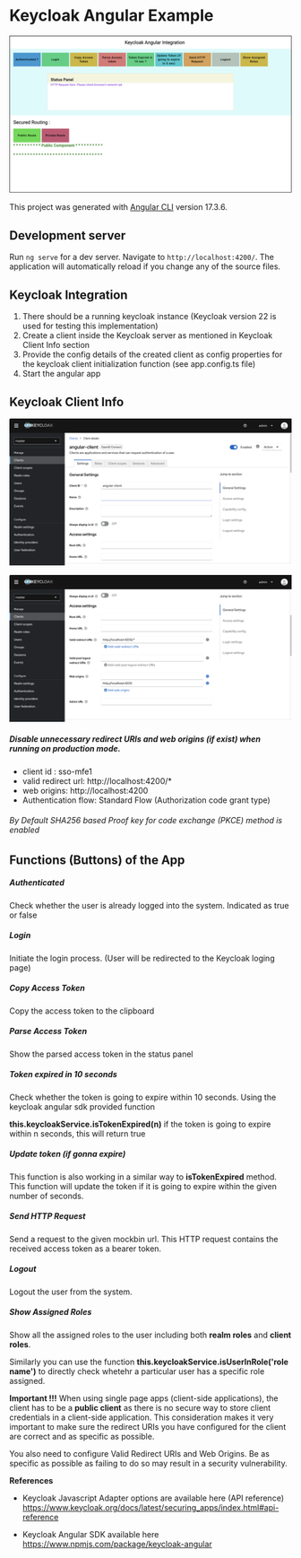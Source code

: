 # Keycloak Angular Example

![main-screen](./doc_resource/main-screen.png)

This project was generated with [Angular CLI](https://github.com/angular/angular-cli) version 17.3.6.

## Development server

Run `ng serve` for a dev server. Navigate to `http://localhost:4200/`. The application will automatically reload if you change any of the source files.

## Keycloak Integration

1. There should be a running keycloak instance (Keycloak version 22 is used for testing this implementation)
2. Create a client inside the Keycloak server as mentioned in Keycloak Client Info section
3. Provide the config details of the created client as config properties for the keycloak client initialization function (see app.config.ts file)
4. Start the angular app

## Keycloak Client Info

![client image 1](./doc_resource/client-img-1.png)

![client image 2](./doc_resource/client-img-2.png)

##### Disable unnecessary redirect URIs and web origins (if exist) when running on production mode.

* client id : sso-mfe1
* valid redirect url: http://localhost:4200/*
* web origins:  http://localhost:4200
* Authentication flow: Standard Flow (Authorization code grant type)


###### By Default SHA256 based Proof key for code exchange (PKCE) method is enabled

## Functions (Buttons) of the App
##### Authenticated

Check whether the user is already logged into the system. Indicated as true or false

##### Login

Initiate the login process. (User will be redirected to the Keycloak loging page)

##### Copy Access Token

Copy the access token to the clipboard

##### Parse Access Token

Show the parsed access token in the status panel

##### Token expired in 10 seconds

Check whether the token is going to expire within 10 seconds. Using the keycloak angular sdk provided function

**this.keycloakService.isTokenExpired(n)** if the token is going to expire within n seconds, this will return true

##### Update token (if gonna expire)

This function is also working in a similar way to **isTokenExpired** method. This function will update the token if it is going to expire within the given number of seconds.

##### Send HTTP Request

Send a request to the given mockbin url. This HTTP request contains the received access token as a bearer token.

##### Logout

Logout the user from the system.

##### Show Assigned Roles

Show all the assigned roles to the user including both **realm roles** and **client roles**.

Similarly you can use the function **this.keycloakService.isUserInRole('role name')** to directly check whetehr a particular user has a specific role assigned.

**Important !!!**
When using single page apps (client-side applications), the client has to be a **public client** as there is no secure way to store client credentials in a client-side application. This consideration makes it very important to make sure the redirect URIs you have configured for the client are correct and as specific as possible.

You also need to configure Valid Redirect URIs and Web Origins. Be as specific as possible as failing to do so may result in a security vulnerability.



**References**

* Keycloak Javascript Adapter options are available here (API reference)
https://www.keycloak.org/docs/latest/securing_apps/index.html#api-reference

* Keycloak Angular SDK available here
https://www.npmjs.com/package/keycloak-angular
